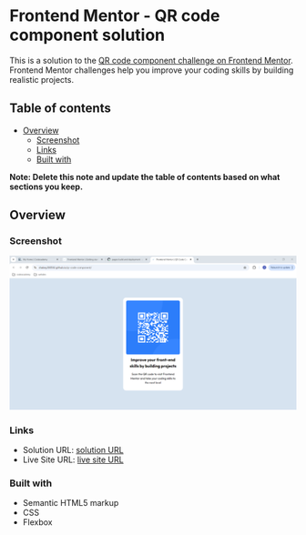# Frontend Mentor - QR code component solution

This is a solution to the [QR code component challenge on Frontend Mentor](https://www.frontendmentor.io/challenges/qr-code-component-iux_sIO_H). Frontend Mentor challenges help you improve your coding skills by building realistic projects. 

## Table of contents

- [Overview](#overview)
  - [Screenshot](#screenshot)
  - [Links](#links)
  - [Built with](#built-with)

**Note: Delete this note and update the table of contents based on what sections you keep.**

## Overview

### Screenshot

![](./Capture.PNG)

### Links

- Solution URL: [solution URL](https://github.com/shakey200592/qr-code-component)
- Live Site URL: [live site URL](https://shakey200592.github.io/qr-code-component/)

### Built with

- Semantic HTML5 markup
- CSS
- Flexbox
